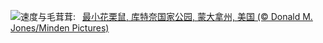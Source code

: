 ![](https://www.bing.com/th?id=OHR.AutumnChipmunk_ZH-CN6224482683_UHD.jpg&w=1000)速度与毛茸茸:&nbsp;&ensp;[最小花栗鼠, 库特奈国家公园, 蒙大拿州, 美国 (© Donald M. Jones/Minden Pictures)](https://www.bing.com/th?id=OHR.AutumnChipmunk_ZH-CN6224482683_UHD.jpg)
<br><br/>
